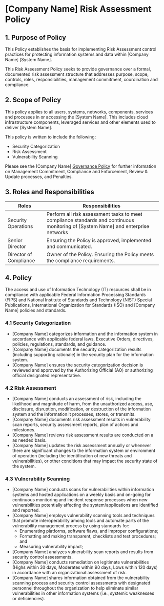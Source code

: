 # [Company Name] Risk Assessment Policy

## 1. Purpose of Policy
This Policy establishes the basis for implementing Risk Assessment control practices for protecting information systems and data within [Company Name] [System Name].

This Risk Assessment Policy seeks to provide governance over a formal, documented risk assessment structure that addresses purpose, scope, controls, roles, responsibilities, management commitment, coordination and compliance.

## 2. Scope of Policy
This policy applies to all users, systems, networks, components, services and processes in or accessing the [System Name]. This includes cloud infrastructure components, leveraged services and other elements used to deliver [System Name].

This policy is written to include the following:
* Security Categorization
* Risk Assessment
* Vulnerability Scanning

Please see the [Company Name] [Governance Policy](https://github.com/ScaleSec/compliance-docs/blob/P%26P-master/Policy%20Templates/Gov-Policy.md#governance-policy) for further information on Management Commitment, Compliance and Enforcement, Review & Update processes, and Penalties.

## 3. Roles and Responsibilities
|Roles                  |Responsibilities|
|-----------------------|------------------------------------------------------------------------------------------------------------|
|Security Operations    | Perform all risk assessment tasks to meet compliance standards and continuous monitoring of [System Name] and enterprise networks|
|Senior Director        | Ensuring the Policy is approved, implemented and communicated.|
|Director of Compliance | Owner of the Policy. Ensuring the Policy meets the compliance requirements.|

## 4. Policy
The access and use of Information Technology (IT) resources shall be in compliance with applicable Federal Information Processing Standards (FIPS) and National Institute of Standards and Technology (NIST) Special Publications, International Organization for Standards (ISO) and [Company Name] policies and standards.

### 4.1 Security Categorization
* [Company Name] categorizes information and the information system in accordance with applicable federal laws, Executive Orders, directives, policies, regulations, standards, and guidance.
* [Company Name] documents the security categorization results (including supporting rationale) in the security plan for the information system.
* [Company Name] ensures the security categorization decision is reviewed and approved by the Authorizing Official (AO) or authorizing official designated representative.

### 4.2 Risk Assessment
* [Company Name] conducts an assessment of risk, including the likelihood and magnitude of harm, from the unauthorized access, use, disclosure, disruption, modification, or destruction of the information system and the information it processes, stores, or transmits.
* [Company Name] documents risk assessment results in vulnerability scan reports, security assessment reports, plan of actions and milestones.
* [Company Name] reviews risk assessment results are conducted on a as needed basis.
* [Company Name] updates the risk assessment annually or whenever there are significant changes to the information system or environment of operation (including the identification of new threats and vulnerabilities), or other conditions that may impact the security state of the system.

### 4.3 Vulnerability Scanning
* [Company Name] conducts scans for vulnerabilities within information systems and hosted applications on a weekly basis and on-going for continuous monitoring and incident response processes when new vulnerabilities potentially affecting the system/applications are identified and reported.
* [Company Name] employs vulnerability scanning tools and techniques that promote interoperability among tools and automate parts of the vulnerability management process by using standards for:
  * Enumerating platforms, software flaws, and improper configurations;
  * Formatting and making transparent, checklists and test procedures; and
  * Measuring vulnerability impact;
* [Company Name] analyzes vulnerability scan reports and results from security control assessments.
* [Company Name] conducts remediation on legitimate vulnerabilities (Highs within 30 days, Moderates within 90 days, Lows within 120 days) in accordance with an organizational assessment of risk.
* [Company Name] shares information obtained from the vulnerability scanning process and security control assessments with designated personnel throughout the organization to help eliminate similar vulnerabilities in other information systems (i.e., systemic weaknesses or deficiencies).

